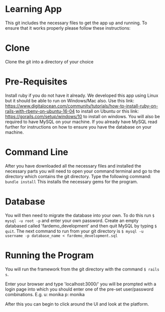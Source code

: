 
# Learning App

This git includes the necessary files to get the app up and running. To ensure that it works properly please follow these instructions:

# Clone

Clone the git into a directory of your choice

# Pre-Requisites

Install ruby if you do not have it already. We developed this app using Linux but it should be able to run on Windows/Mac also. Use this link: https://www.digitalocean.com/community/tutorials/how-to-install-ruby-on-rails-with-rbenv-on-ubuntu-16-04 to install on Ubuntu or this link: https://gorails.com/setup/windows/10 to install on windows. You will also be required to have MySQL on your machine. If you already have MySQL read further for instructions on how to ensure you have the database on your machine. 

# Command Line
After you have downloaded all the necessary files and installed the necessary parts you will need to open your command terminal and go to the directory which contains the git directory. Type the following command:
 `bundle install` 
 This installs the necessary gems for the program.
 
 # Database
 You will then need to migrate the database into your own. To do this run `$ mysql -u root -p` and enter your own password. Create an empty databased called 'fardemo_development' and then quit MySQL by typing `$ quit`. The next command to run from your git directory is `$ mysql -u username -p database_name < fardemo_development.sql`

# Running the Program
You will run the framework from the git directory with the command `$ rails s`. 

Enter your browser and type 'localhost:3000/' you will be prompted with a login page into which you should enter one of the pre-set user/password combinations. E.g. u: monika p: monika

After this you can begin to click around the UI and look at the platform. 
